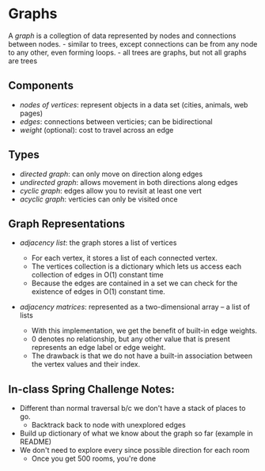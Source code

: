# Graphs

A *graph* is a collegtion of data represented by nodes and connections between nodes.
     - similar to trees, except connections can be from any node to any other, even forming loops.
     - all trees are graphs, but not all graphs are trees

## Components
 - *nodes of vertices*: represent objects in a data set (cities, animals, web pages)
 - *edges*: connections between verticies; can be bidirectional
 - *weight* (optional): cost to travel across an edge

## Types
 - *directed graph*: can only move on direction along edges
 - *undirected graph*: allows movement in both directions along edges
 - *cyclic graph*: edges allow you to revisit at least one vert
 - *acyclic graph*: verticies can only be visited once

## Graph Representations
 - *adjacency list*:  the graph stores a list of vertices
     - For each vertex, it stores a list of each connected vertex.
     - The vertices collection is a dictionary which lets us access each collection of edges in O(1) constant time
     - Because the edges are contained in a set we can check for the existence of edges in O(1) constant time.

 - *adjacency matrices*: represented as a two-dimensional array – a list of lists
     - With this implementation, we get the benefit of built-in edge weights. 
     - 0 denotes no relationship, but any other value that is present represents an edge label or edge weight. 
     - The drawback is that we do not have a built-in association between the vertex values and their index.
    
## In-class Spring Challenge Notes:
 - Different than normal traversal b/c we don't have a stack of places to go.
     - Backtrack back to node with unexplored edges
 - Build up dictionary of what we know about the graph so far (example in README)
 - We don't need to explore every since possible direction for each room
     - Once you get 500 rooms, you're done






